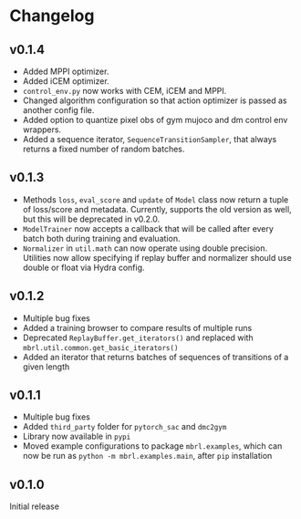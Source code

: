 # Changelog

## v0.1.4
- Added MPPI optimizer.
- Added iCEM optimizer.  
- `control_env.py` now works with CEM, iCEM and MPPI.
- Changed algorithm configuration so that action optimizer is passed as another 
  config file.
- Added option to quantize pixel obs of gym mujoco and dm control env wrappers.
- Added a sequence iterator, `SequenceTransitionSampler`, that always returns a 
  fixed number of random batches.

## v0.1.3
- Methods `loss`, `eval_score` and `update` of `Model` class now return a 
  tuple of loss/score and metadata. Currently, supports the old version as well,
  but this will be deprecated in v0.2.0.
- `ModelTrainer` now accepts a callback that will be called after every batch 
  both during training and evaluation.
- `Normalizer` in `util.math` can now operate using double precision. Utilities 
  now allow specifying if replay buffer and normalizer should use double or float 
  via Hydra config.

## v0.1.2
- Multiple bug fixes
- Added a training browser to compare results of multiple runs
- Deprecated `ReplayBuffer.get_iterators()` and replaced with `mbrl.util.common.get_basic_iterators()`
- Added an iterator that returns batches of sequences of transitions of a given length

## v0.1.1
- Multiple bug fixes
- Added `third_party` folder for `pytorch_sac` and `dmc2gym` 
- Library now available in `pypi`
- Moved example configurations to package `mbrl.examples`, which can now be
run as `python -m mbrl.examples.main`, after `pip` installation
  
## v0.1.0

Initial release